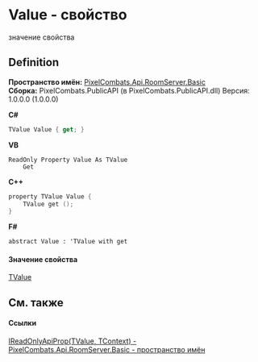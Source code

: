 # Value - свойство


значение свойства



## Definition
**Пространство имён:** <a href="299769b5-0515-f682-c4bd-afa5af18175d">PixelCombats.Api.RoomServer.Basic</a>  
**Сборка:** PixelCombats.PublicAPI (в PixelCombats.PublicAPI.dll) Версия: 1.0.0.0 (1.0.0.0)

**C#**
``` C#
TValue Value { get; }
```
**VB**
``` VB
ReadOnly Property Value As TValue
	Get
```
**C++**
``` C++
property TValue Value {
	TValue get ();
}
```
**F#**
``` F#
abstract Value : 'TValue with get
```



#### Значение свойства
<a href="3491a9bf-ac4b-6dbc-dc95-ecabe916c8b0">TValue</a>

## См. также


#### Ссылки
<a href="3491a9bf-ac4b-6dbc-dc95-ecabe916c8b0">IReadOnlyApiProp(TValue, TContext) - </a>  
<a href="299769b5-0515-f682-c4bd-afa5af18175d">PixelCombats.Api.RoomServer.Basic - пространство имён</a>  
